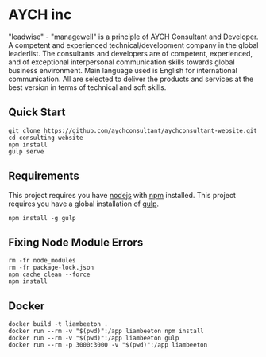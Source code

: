 # AYCH inc
"leadwise" - "managewell" is a principle of AYCH Consultant and Developer. A competent and experienced technical/development company in the global leaderlist. The consultants and developers are of competent, experienced, and of exceptional interpersonal communication skills towards global business environment. Main language used is English for international communication. All are selected to deliver the products and services at the best version in terms of technical and soft skills.

## Quick Start
```
git clone https://github.com/aychconsultant/aychconsultant-website.git
cd consulting-website
npm install
gulp serve
```

## Requirements
This project requires you have [nodejs](https://nodejs.org/en/) with [npm](https://www.npmjs.com/get-npm) installed.
This project requires you have a global installation of [gulp](http://gulpjs.com/).
```
npm install -g gulp
```

## Fixing Node Module Errors
```
rm -fr node_modules
rm -fr package-lock.json
npm cache clean --force
npm install
```

## Docker 
```
docker build -t liambeeton .
docker run --rm -v "$(pwd)":/app liambeeton npm install
docker run --rm -v "$(pwd)":/app liambeeton gulp
docker run --rm -p 3000:3000 -v "$(pwd)":/app liambeeton
```
